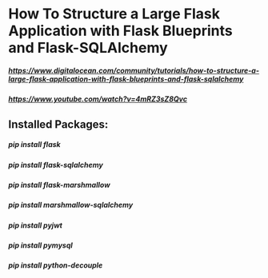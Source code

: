 # How To Structure a Large Flask Application with Flask Blueprints and Flask-SQLAlchemy
##### https://www.digitalocean.com/community/tutorials/how-to-structure-a-large-flask-application-with-flask-blueprints-and-flask-sqlalchemy
##### https://www.youtube.com/watch?v=4mRZ3sZ8Qvc
## Installed Packages: 
##### pip install flask
##### pip install flask-sqlalchemy
##### pip install flask-marshmallow
##### pip install marshmallow-sqlalchemy
##### pip install pyjwt
##### pip install pymysql
##### pip install python-decouple

